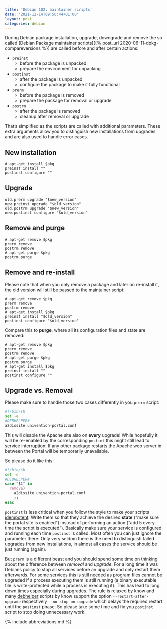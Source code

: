 ```yaml
---
title: 'Debian 102: maintainer scripts'
date: '2021-12-14T09:50:44+01:00'
layout: post
categories: debian
---
```


During Debian package installation, upgrade, downgrade and remove the so called [Debian Package maintainer scripts]({% post_url 2020-06-11-dpkg-compareversions %}) are called before and after certain actions:

- `preinst`
  - before the package is unpacked
  - prepare the environment for unpacking
- `postinst`
  - after the package is unpacked
  - configure the package to make it fully functional
- `prerm`
  - before the package is removed
  - prepare the package for removal or upgrade
- `postrm`
  - after the package is removed
  - cleanup after removal or upgrade

That’s simplified as the scripts are called with additional parameters. These extra arguments allow you to distinguish new installations from upgrades and are also used to handle error cases.

## New installation

```console
# apt-get install $pkg
preinst install ""
postinst configure ""
```

## Upgrade

```
old.prerm upgrade "$new_version"
new.preinst upgrade "$old_version"
old.postrm upgrade "$new_version"
new.postinst configure "$old_version"
```

## Remove and purge

```console
# apt-get remove $pkg
prerm remove
postrm remove
# apt-get purge $pkg
postrm purge
```

## Remove and re-install

Please note that when you only remove a package and later on re-install it, the old version will still be passed to the maintainer script:

```console
# apt-get remove $pkg
prerm remove
postrm remove
# apt-get install $pkg
preinst install "$old_version"
postinst configure "$old_version"
```

Compare this to **purge**, where all its configuration files and state are removed:

```console
# apt-get remove $pkg
prerm remove
postrm remove
# apt-get purge $pkg
postrm purge
# apt-get install $pkg
preinst install ""
postinst configure ""
```

## Upgrade vs. Removal

Please make sure to handle those two cases differently in you `prerm` script:

```bash
#!/bin/sh
set -e
#DEBHELPER#
a2dissite univention-portal.conf
```

This will disable the Apache site also on **every** upgrade! While hopefully it will be re-enabled by the corresponding `postint` this might still lead to service interruption: If any other package restarts the Apache web server in between the Portal will be temporarily unavailable.

So please do it like this:

```bash
#!/bin/sh
set -e
#DEBHELPER#
case "$1" in
  remove)
    a2dissite univention-portal.conf
    ;;
esac
```

`postinst` is less critical when you follow the style to make your scripts [idempotent](https://www.debian.org/doc/debian-policy/ch-maintainerscripts.html#maintainer-scripts-idempotency): Write them so that they achieve the desired **state** (<q>make sure the portal site is enabled</q>) instead of performing an action (<q>add 5 every time the script is executed</q>). Basically make sure your service is configured and running each time `postinst` is called. Most often you can just ignore the parameter there: Only very seldom there is the need to distinguish failed upgrades from new installations, in almost all cases the service should be just running (again).

But `prerm` is a different beast and you should spend some time on thinking about the difference between *removal* and *upgrade*: For a long time it was Debians policy to stop all services before an upgrade and only restart them afterwards. For some services this is still needed as program files cannot be upgraded if a process executing them is still running (a binary executable file is write-protected while a process is executing it). This has lead to long down times especially during upgrades. The rule is relaxed by know and many [debhelper](man:dh_systemd_start(1)) scripts by know support the option `--restart-after-upgrade` respectively `--no-stop-on-upgrade` which delays the required restart until the `postinst` phase.
So please take some time and fix you `postinst` script to stop doing unnecessary work.

{% include abbreviations.md %}
